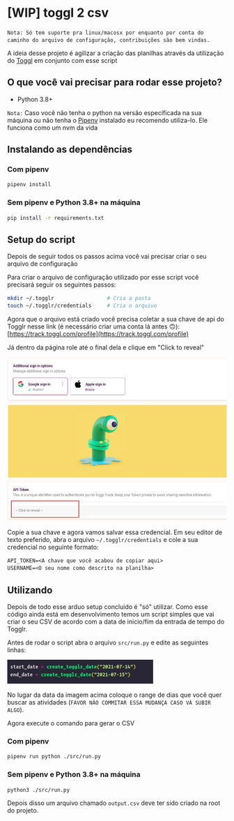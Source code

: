 # [WIP] toggl 2 csv

`Nota: Só tem suporte pra linux/macosx por enquanto por conta do caminho do arquivo de configuração, contribuições são bem vindas.`

A ideia desse projeto é agilizar a criação das planilhas através da utilização do [Toggl](https://track.toggl.com) em conjunto com esse script

## O que você vai precisar para rodar esse projeto?

-   Python 3.8+

`Nota:` Caso você não tenha o python na versão especificada na sua máquina ou não tenha o [Pipenv](https://pypi.org/project/pipenv/) instalado eu recomendo utiliza-lo. Ele funciona como um nvm da vida

## Instalando as dependências

### Com pipenv

```sh
pipenv install
```

### Sem pipenv e Python 3.8+ na máquina

```sh
pip install -r requirements.txt
```

## Setup do script

Depois de seguir todos os passos acima você vai precisar criar o seu arquivo de configuração

Para criar o arquivo de configuração utilizado por esse script você precisará seguir os seguintes passos:

```sh
mkdir ~/.togglr                 # Cria a pasta
touch ~/.togglr/credentials     # Cria o arquivo
```

Agora que o arquivo está criado você precisa coletar a sua chave de api do Togglr nesse link (é necessário criar uma conta lá antes 🙃): [https://track.toggl.com/profile](https://track.toggl.com/profile)

Já dentro da página role até o final dela e clique em "Click to reveal"

![Onde achar a chave de api](./docs/images/find_api_token.jpeg)

Copie a sua chave e agora vamos salvar essa credencial. Em seu editor de texto preferido, abra o arquivo `~/.togglr/credentials` e cole a sua credencial no seguinte formato:

```txt
API_TOKEN=<A chave que você acabou de copiar aqui>
USERNAME=<O seu nome como descrito na planilha>
```

## Utilizando

Depois de todo esse arduo setup concluido é "só" utilizar. Como esse código ainda está em desenvolvimento temos um script simples que vai criar o seu CSV de acordo com a data de inicio/fim da entrada de tempo do Togglr.

Antes de rodar o script abra o arquivo `src/run.py` e edite as seguintes linhas:

![Linhas para editar](./docs/images/start_end_date.jpeg)

No lugar da data da imagem acima coloque o range de dias que você quer buscar as atividades (`FAVOR NÂO COMMITAR ESSA MUDANÇA CASO VÁ SUBIR ALGO`).

Agora execute o comando para gerar o CSV

### Com pipenv

```sh
pipenv run python ./src/run.py
```

### Sem pipenv e Python 3.8+ na máquina

```sh
python3 ./src/run.py
```

Depois disso um arquivo chamado `output.csv` deve ter sido criado na root do projeto.

